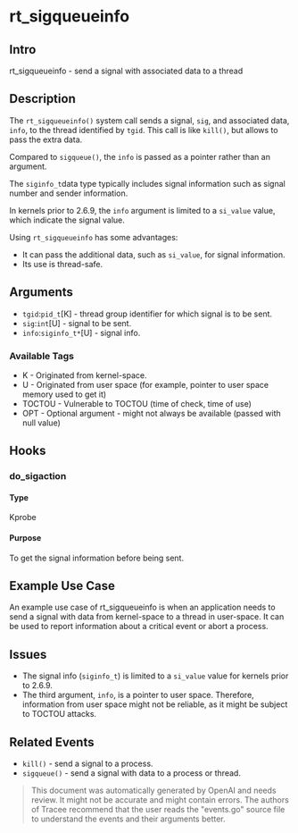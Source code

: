 
# rt_sigqueueinfo

## Intro
rt_sigqueueinfo - send a signal with associated data to a thread

## Description
The `rt_sigqueueinfo()` system call sends a signal, `sig`, and associated
data, `info`, to the thread identified by `tgid`. This call is like `kill()`,
but allows to pass the extra data.

Compared to `sigqueue()`, the `info` is passed as a pointer rather than an
argument.

The `siginfo_t`data type typically includes signal information such as signal
number and sender information. 

In  kernels prior to 2.6.9, the `info` argument is limited to a `si_value` value,
which indicate the signal value.

Using `rt_sigqueueinfo` has some advantages:
* It can pass the additional data, such as `si_value`, for signal information.
* Its use is thread-safe.

## Arguments
* `tgid`:`pid_t`[K] - thread group identifier for which signal is to be sent.
* `sig`:`int`[U] - signal to be sent.
* `info`:`siginfo_t*`[U] - signal info.

### Available Tags
* K - Originated from kernel-space.
* U - Originated from user space (for example, pointer to user space memory used to get it)
* TOCTOU - Vulnerable to TOCTOU (time of check, time of use)
* OPT - Optional argument - might not always be available (passed with null value)

## Hooks
### do_sigaction
#### Type
Kprobe
#### Purpose
To get the signal information before being sent.

## Example Use Case
An example use case of rt_sigqueueinfo is when an application needs to send a
signal with data from kernel-space to a thread in user-space.  It can be used
to report information about a critical event or abort a process.

## Issues
* The signal info (`siginfo_t`) is limited to a `si_value` value for kernels
  prior to 2.6.9.
* The third argument, `info`, is a pointer to user space. Therefore, information
  from user space might not be reliable, as it might be subject to TOCTOU
  attacks.

## Related Events
* `kill()` - send a signal to a process.
* `sigqueue()` - send a signal with data to a process or thread.

> This document was automatically generated by OpenAI and needs review. It might
> not be accurate and might contain errors. The authors of Tracee recommend that
> the user reads the "events.go" source file to understand the events and their
> arguments better.
